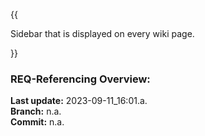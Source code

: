 {{
  
Sidebar that is displayed on every wiki page.

}}

### **REQ-Referencing Overview:**

**Last update:** 2023-09-11_16:01.a.\
**Branch:** n.a.\
**Commit:** n.a.
